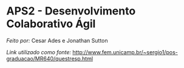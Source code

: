 # APS2 - Desenvolvimento Colaborativo Ágil

*Feito por:* Cesar Ades e Jonathan Sutton

*Link utilizado como fonte:* http://www.fem.unicamp.br/~sergio1/pos-graduacao/MR640/questresp.html

